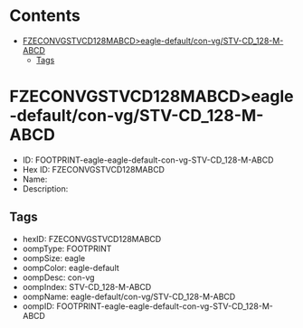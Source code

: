 



Contents
========

* [FZECONVGSTVCD128MABCD>eagle-default/con-vg/STV-CD_128-M-ABCD](#fzeconvgstvcd128mabcdeagle-defaultcon-vgstv-cd_128-m-abcd)
	* [Tags](#tags)

# FZECONVGSTVCD128MABCD>eagle-default/con-vg/STV-CD_128-M-ABCD

- ID: FOOTPRINT-eagle-eagle-default-con-vg-STV-CD_128-M-ABCD
- Hex ID: FZECONVGSTVCD128MABCD
- Name: 
- Description: 

## Tags

- hexID: FZECONVGSTVCD128MABCD
- oompType: FOOTPRINT
- oompSize: eagle
- oompColor: eagle-default
- oompDesc: con-vg
- oompIndex: STV-CD_128-M-ABCD
- oompName: eagle-default/con-vg/STV-CD_128-M-ABCD
- oompID: FOOTPRINT-eagle-eagle-default-con-vg-STV-CD_128-M-ABCD
